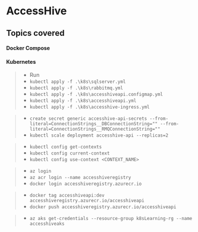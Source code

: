 # AccessHive

## Topics covered

#### Docker Compose
#### Kubernetes
> - Run 
> - `kubectl apply -f .\k8s\sqlserver.yml`
> - `kubectl apply -f .\k8s\rabbitmq.yml`
> - `kubectl apply -f .\k8s\accesshiveapi.configmap.yml`
> - `kubectl apply -f .\k8s\accesshiveapi.yml`
> - `kubectl apply -f .\k8s\accesshive-ingress.yml`

> - `create secret generic accesshive-api-secrets --from-literal=ConnectionStrings__DBConnectionString="" --from-literal=ConnectionStrings__RMQConnectionString=""`
> - `kubectl scale deployment accesshive-api --replicas=2`


> - `kubectl config get-contexts`
> - `kubectl config current-context`
> - `kubectl config use-context <CONTEXT_NAME>`


> - `az login`
> - `az acr login --name accesshiveregistry`
> - `docker login accesshiveregistry.azurecr.io`

> - `docker tag accesshiveapi:dev accesshiveregistry.azurecr.io/accesshiveapi`
> - `docker push accesshiveregistry.azurecr.io/accesshiveapi`


> - `az aks get-credentials --resource-group k8sLearning-rg --name accesshiveaks`
